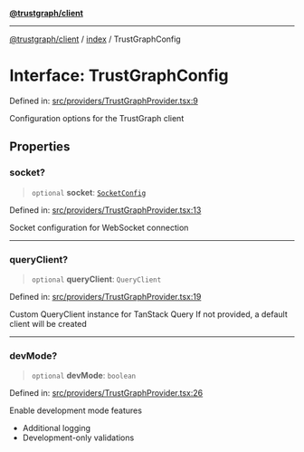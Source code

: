 [**@trustgraph/client**](../../README.md)

***

[@trustgraph/client](../../README.md) / [index](../README.md) / TrustGraphConfig

# Interface: TrustGraphConfig

Defined in: [src/providers/TrustGraphProvider.tsx:9](https://github.com/trustgraph-ai/trustgraph-ts-client/blob/dd779923b4eaffccd17ba61aaee70d2766e28e49/src/providers/TrustGraphProvider.tsx#L9)

Configuration options for the TrustGraph client

## Properties

### socket?

> `optional` **socket**: [`SocketConfig`](../../types/interfaces/SocketConfig.md)

Defined in: [src/providers/TrustGraphProvider.tsx:13](https://github.com/trustgraph-ai/trustgraph-ts-client/blob/dd779923b4eaffccd17ba61aaee70d2766e28e49/src/providers/TrustGraphProvider.tsx#L13)

Socket configuration for WebSocket connection

***

### queryClient?

> `optional` **queryClient**: `QueryClient`

Defined in: [src/providers/TrustGraphProvider.tsx:19](https://github.com/trustgraph-ai/trustgraph-ts-client/blob/dd779923b4eaffccd17ba61aaee70d2766e28e49/src/providers/TrustGraphProvider.tsx#L19)

Custom QueryClient instance for TanStack Query
If not provided, a default client will be created

***

### devMode?

> `optional` **devMode**: `boolean`

Defined in: [src/providers/TrustGraphProvider.tsx:26](https://github.com/trustgraph-ai/trustgraph-ts-client/blob/dd779923b4eaffccd17ba61aaee70d2766e28e49/src/providers/TrustGraphProvider.tsx#L26)

Enable development mode features
- Additional logging
- Development-only validations
